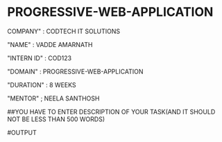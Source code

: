 # PROGRESSIVE-WEB-APPLICATION
COMPANY" : CODTECH IT SOLUTIONS

"NAME" : VADDE AMARNATH

"INTERN ID" : COD123

"DOMAIN" : PROGRESSIVE-WEB-APPLICATION

"DURATION" : 8 WEEKS

"MENTOR" ; NEELA SANTHOSH

##YOU HAVE TO ENTER DESCRIPTION OF YOUR TASK(AND IT SHOULD NOT BE LESS THAN 500 WORDS)

#OUTPUT
